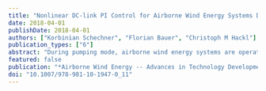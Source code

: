 ```yaml
---
title: "Nonlinear DC-link PI Control for Airborne Wind Energy Systems During Pumping Mode"
date: 2018-04-01
publishDate: 2018-04-01
authors: ["Korbinian Schechner", "Florian Bauer", "Christoph M Hackl"]
publication_types: ["6"]
abstract: "During pumping mode, airborne wind energy systems are operated in two phases: A power generating reel-out phase and a power dissipating reel-in phase. The ground winch is connected via a DC-link voltage source converter to the grid. The control of its DC-link voltage is a challenging task due to the bidirectional power flow over the DC-link. Two PI controller designs are discussed: the classical PI controller with constant parameters and a nonlinear PI controller with online parameter adjustment. Based on a worst-case analysis of the physical properties, bounds on the constant parameters of the classical PI controller are derived leading to a conservative design to assure a stable operation also during the reel-in phase where the system dynamics are non-minimum phase. To overcome these limitations in the closed-loop bandwidth, a nonlinear PI controller is proposed which adjusts its parameters online. For controller design, the linearized system model is used and the controller parameters are computed via \"online pole placement\". Simulation results illustrate robustness, stability and improved control performance of the proposed nonlinear PI controller in comparison to the classical PI controller."
featured: false
publication: "*Airborne Wind Energy -- Advances in Technology Development and Research*"
doi: "10.1007/978-981-10-1947-0_11"
---
```


